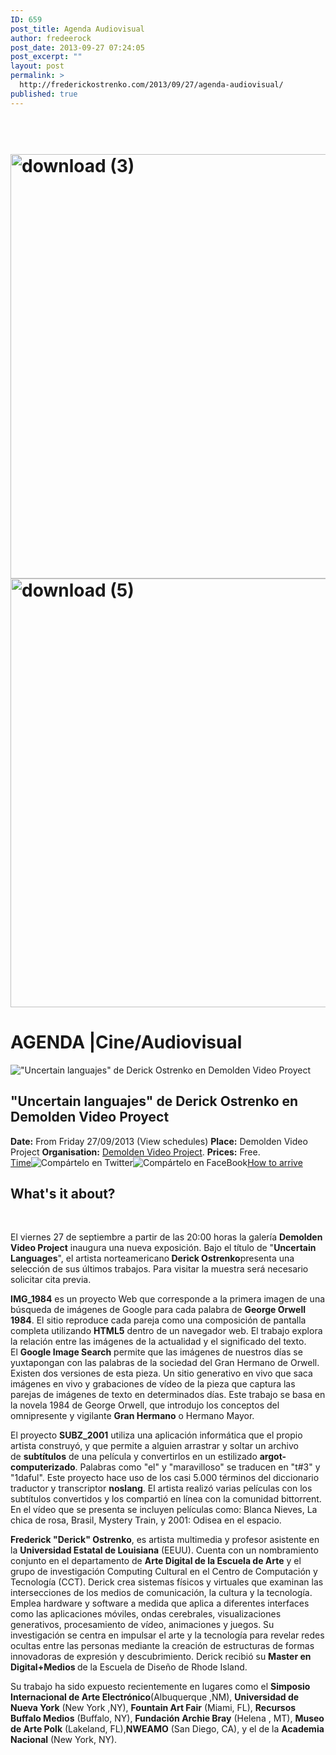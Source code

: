 ```yaml
---
ID: 659
post_title: Agenda Audiovisual
author: fredeerock
post_date: 2013-09-27 07:24:05
post_excerpt: ""
layout: post
permalink: >
  http://frederickostrenko.com/2013/09/27/agenda-audiovisual/
published: true
---
```

<h1> <a href="http://frederickostrenko.com/wp/wp-content/uploads/2014/03/download-3.png"><img class="alignnone size-large wp-image-660" alt="download (3)" src="http://frederickostrenko.com/wp/wp-content/uploads/2014/03/download-3-964x1024.png" width="640" height="679" /></a><!--more--><a href="http://frederickostrenko.com/wp/wp-content/uploads/2013/09/download-5.png"><img class="alignnone size-large wp-image-662" alt="download (5)" src="http://frederickostrenko.com/wp/wp-content/uploads/2013/09/download-5-955x1024.png" width="640" height="686" /></a></h1>
<h1>AGENDA |Cine/Audiovisual</h1>
<div><img alt="&quot;Uncertain languajes&quot; de Derick Ostrenko en Demolden Video Proyect" src="http://fundacionsantandercreativa.com/ekh2983gd29837gt_uploads/web_2/eventos_images/thumbs_3/evento_7104.jpg" />
<h2>"Uncertain languajes" de Derick Ostrenko en Demolden Video Proyect</h2>
<div><strong>Date:</strong> From Friday 27/09/2013 (View schedules)
<strong>Place:</strong> Demolden Video Project
<strong>Organisation:</strong> <a href="http://fundacionsantandercreativa.com/web/ficha-emprende/demolden-video-project.html">Demolden Video Project</a>.
<strong>Prices:</strong> Free.</div>
<a href="http://fundacionsantandercreativa.com/web/modules/ficha_evento/horarios.php?lightbox[iframe]=true&amp;lightbox[width]=400&amp;lightbox[height]=500&amp;lan=2&amp;id=7104">Time</a><img alt="Compártelo en Twitter" src="http://fundacionsantandercreativa.com/ekh2983gd29837gt_uploads/web_2/twitter.png" /><img alt="Compártelo en FaceBook" src="http://fundacionsantandercreativa.com/ekh2983gd29837gt_uploads/web_2/facebook.png" /><a href="http://maps.google.com/maps?q=calle+Sol,+12,+Santander&amp;hl=es&amp;ll=43.465192,-3.801463&amp;spn=0.004789,0.011362&amp;sll=43.465319,-3.801495&amp;sspn=0.003386,0.005681&amp;t=h&amp;hnear=Calle+del+Sol,+12,+39003+Santander,+Cantabria&amp;z=17&amp;lightbox[width]=750&amp;lightbox[height]=450">How to arrive</a>
<div></div>
</div>
<div>
<h2>What's it about?</h2>
<div>
<div id="mcs_container">
<div>
<div>
<div>

&nbsp;

El viernes 27 de septiembre a partir de las 20:00 horas la galería <strong>Demolden Video Project</strong> inaugura una nueva exposición. Bajo el título de "<strong>Uncertain Languages</strong>", el artista norteamericano<strong> Derick Ostrenko</strong>presenta una selección de sus últimos trabajos. Para visitar la muestra será necesario solicitar cita previa.

<strong>IMG_1984</strong> es un proyecto Web que corresponde a la primera imagen de una búsqueda de imágenes de Google para cada palabra de <strong>George Orwell 1984</strong>. El sitio reproduce cada pareja como una composición de pantalla completa utilizando <strong>HTML5</strong> dentro de un navegador web. El trabajo explora la relación entre las imágenes de la actualidad y el significado del texto. El <strong>Google Image Search</strong> permite que las imágenes de nuestros días se yuxtapongan con las palabras de la sociedad del Gran Hermano de Orwell. Existen dos versiones de esta pieza. Un sitio generativo en vivo que saca imágenes en vivo y grabaciones de vídeo de la pieza que captura las parejas de imágenes de texto en determinados días. Este trabajo se basa en la novela 1984 de George Orwell, que introdujo los conceptos del omnipresente y vigilante <strong>Gran Hermano</strong> o Hermano Mayor.

El proyecto <strong>SUBZ_2001</strong> utiliza una aplicación informática que el propio artista construyó, y que permite a alguien arrastrar y soltar un archivo de <strong>subtítulos</strong> de una película y convertirlos en un estilizado <strong>argot-computerizado</strong>. Palabras como "el" y "maravilloso" se traducen en "t#3" y "1daful". Este proyecto hace uso de los casi 5.000 términos del diccionario traductor y transcriptor <strong>noslang</strong>. El artista realizó varias películas con los subtítulos convertidos y los compartió en línea con la comunidad bittorrent. En el vídeo que se presenta se incluyen películas como: Blanca Nieves, La chica de rosa, Brasil, Mystery Train, y 2001: Odisea en el espacio.

<strong>Frederick "Derick" Ostrenko</strong>, es artista multimedia y profesor asistente en la <strong>Universidad Estatal de Louisiana</strong> (EEUU). Cuenta con un nombramiento conjunto en el departamento de <strong>Arte Digital de la Escuela de Arte</strong> y el grupo de investigación Computing Cultural en el Centro de Computación y Tecnología (CCT). Derick crea sistemas físicos y virtuales que examinan las intersecciones de los medios de comunicación, la cultura y la tecnología. Emplea hardware y software a medida que aplica a diferentes interfaces como las aplicaciones móviles, ondas cerebrales, visualizaciones generativos, procesamiento de vídeo, animaciones y juegos. Su investigación se centra en impulsar el arte y la tecnología para revelar redes ocultas entre las personas mediante la creación de estructuras de formas innovadoras de expresión y descubrimiento. Derick recibió su <strong>Master en Digital+Medios </strong>de la Escuela de Diseño de Rhode Island.

Su trabajo ha sido expuesto recientemente en lugares como el <strong>Simposio Internacional de Arte Electrónico</strong>(Albuquerque ,NM), <strong>Universidad de Nueva York</strong> (New York ,NY), <strong>Fountain Art Fair</strong> (Miami, FL), <strong>Recursos Buffalo Medios</strong> (Buffalo, NY), <strong>Fundación Archie Bray</strong> (Helena , MT), <strong>Museo de Arte Polk</strong> (Lakeland, FL),<strong>NWEAMO</strong> (San Diego, CA), y el de la <strong>Academia Nacional</strong> (New York, NY).

</div>
</div>
</div>
</div>
</div>
</div>